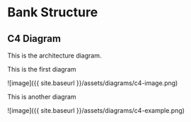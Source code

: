 # Bank Structure

## C4 Diagram

This is the architecture diagram.

This is the first diagram 

![image]({{ site.baseurl }}/assets/diagrams/c4-image.png)


This is another diagram

![image]({{ site.baseurl }}/assets/diagrams/c4-example.png)